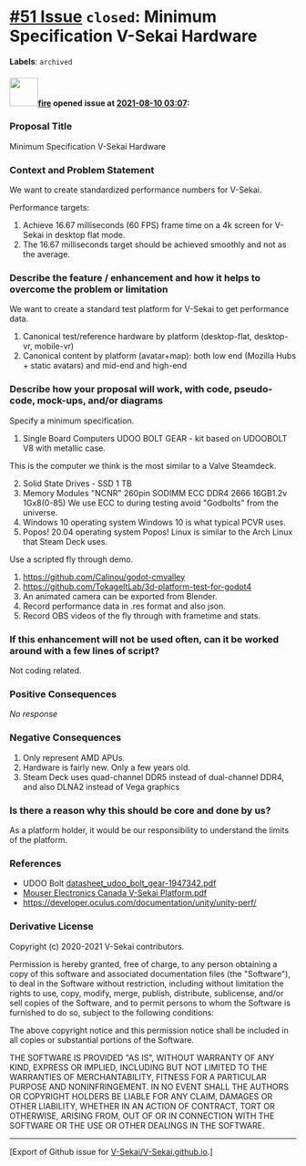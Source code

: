 # [\#51 Issue](https://github.com/V-Sekai/V-Sekai.github.io/issues/51) `closed`: Minimum Specification V-Sekai Hardware
**Labels**: `archived`


#### <img src="https://avatars.githubusercontent.com/u/32321?u=c2e06a3d2b49a467aa907e54aa259516440267cc&v=4" width="50">[fire](https://github.com/fire) opened issue at [2021-08-10 03:07](https://github.com/V-Sekai/V-Sekai.github.io/issues/51):

### Proposal Title

Minimum Specification V-Sekai Hardware

### Context and Problem Statement

We want to create standardized performance numbers for V-Sekai.

Performance targets:

1. Achieve 16.67 milliseconds (60 FPS) frame time on a 4k screen for V-Sekai in desktop flat mode.
2. The 16.67 milliseconds target should be achieved smoothly and not as the average.

### Describe the feature / enhancement and how it helps to overcome the problem or limitation

We want to create a standard test platform for V-Sekai to get performance data.

1.  Canonical test/reference hardware by platform (desktop-flat, desktop-vr, mobile-vr)
2.  Canonical content by platform (avatar+map): both low end (Mozilla Hubs + static avatars) and mid-end and high-end

### Describe how your proposal will work, with code, pseudo-code, mock-ups, and/or diagrams

Specify a minimum specification.

1. Single Board Computers UDOO BOLT GEAR - kit based on UDOOBOLT V8 with metallic case.

This is the computer we think is the most similar to a Valve Steamdeck.

2. Solid State Drives - SSD 1 TB
3. Memory Modules "NCNR" 260pin SODIMM ECC DDR4 2666 16GB1.2v 1Gx8(0-85)
We use ECC to during testing avoid "Godbolts" from the universe.
4. Windows 10 operating system
Windows 10 is what typical PCVR uses.
5. Popos! 20.04 operating system
Popos! Linux is similar to the Arch Linux that Steam Deck uses.


Use a scripted fly through demo.

1. https://github.com/Calinou/godot-cmvalley
2. https://github.com/TokageItLab/3d-platform-test-for-godot4
3. An animated camera can be exported from Blender.
1. Record performance data in .res format and also json.
2. Record OBS videos of the fly through with frametime and stats.

### If this enhancement will not be used often, can it be worked around with a few lines of script?

Not coding related.

### Positive Consequences

_No response_

### Negative Consequences

1. Only represent AMD APUs.
2. Hardware is fairly new. Only a few years old.
3. Steam Deck uses quad-channel DDR5 instead of dual-channel DDR4, and also DLNA2 instead of Vega graphics

### Is there a reason why this should be core and done by us?

As a platform holder, it would be our responsibility to understand the limits of the platform.

### References

- UDOO Bolt
[datasheet_udoo_bolt_gear-1947342.pdf](https://github.com/V-Sekai/v-sekai-proposals/files/6958673/datasheet_udoo_bolt_gear-1947342.pdf)
- [Mouser Electronics Canada V-Sekai Platform.pdf](https://github.com/V-Sekai/v-sekai-proposals/files/6958676/Mouser.Electronics.Canada.V-Sekai.Platform.pdf)
- https://developer.oculus.com/documentation/unity/unity-perf/



### Derivative License

Copyright (c) 2020-2021 V-Sekai contributors.

Permission is hereby granted, free of charge, to any person obtaining a copy
of this software and associated documentation files (the "Software"), to deal
in the Software without restriction, including without limitation the rights
to use, copy, modify, merge, publish, distribute, sublicense, and/or sell
copies of the Software, and to permit persons to whom the Software is
furnished to do so, subject to the following conditions:

The above copyright notice and this permission notice shall be included in all
copies or substantial portions of the Software.

THE SOFTWARE IS PROVIDED "AS IS", WITHOUT WARRANTY OF ANY KIND, EXPRESS OR
IMPLIED, INCLUDING BUT NOT LIMITED TO THE WARRANTIES OF MERCHANTABILITY,
FITNESS FOR A PARTICULAR PURPOSE AND NONINFRINGEMENT. IN NO EVENT SHALL THE
AUTHORS OR COPYRIGHT HOLDERS BE LIABLE FOR ANY CLAIM, DAMAGES OR OTHER
LIABILITY, WHETHER IN AN ACTION OF CONTRACT, TORT OR OTHERWISE, ARISING FROM,
OUT OF OR IN CONNECTION WITH THE SOFTWARE OR THE USE OR OTHER DEALINGS IN THE
SOFTWARE.





-------------------------------------------------------------------------------



[Export of Github issue for [V-Sekai/V-Sekai.github.io](https://github.com/V-Sekai/V-Sekai.github.io).]
